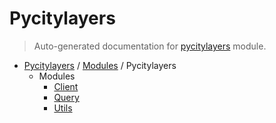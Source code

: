 # Pycitylayers

> Auto-generated documentation for [pycitylayers](https://github.com/miladaghamohamadnia/pycitylayers/blob/main/pycitylayers/__init__.py) module.

- [Pycitylayers](../README.md#pycitylayers) / [Modules](../MODULES.md#pycitylayers-modules) / Pycitylayers
    - Modules
        - [Client](client/index.md#client)
        - [Query](query/index.md#query)
        - [Utils](utils/index.md#utils)
